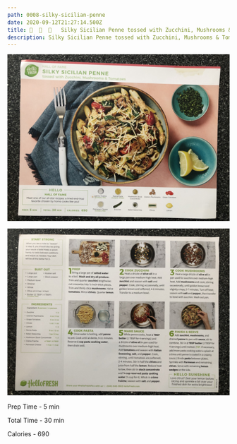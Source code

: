```yaml
---
path: 0008-silky-sicilian-penne
date: 2020-09-12T21:27:14.500Z
title: 🌱  🥒  🍅   Silky Sicilian Penne tossed with Zucchini, Mushrooms & Tomatoes
description: Silky Sicilian Penne tossed with Zucchini, Mushrooms & Tomatoes
---
```

![picture of finished Silky Sicilian Penne](../assets/0008-silky-sicilian-penne-pic-1.jpeg)

![picture of ingredients, prep and cooking instructions for Silky Sicilian Penne](../assets/0008-silky-sicilian-penne-pic-2.jpeg)

Prep Time - 5 min

Total Time - 30 min

Calories - 690